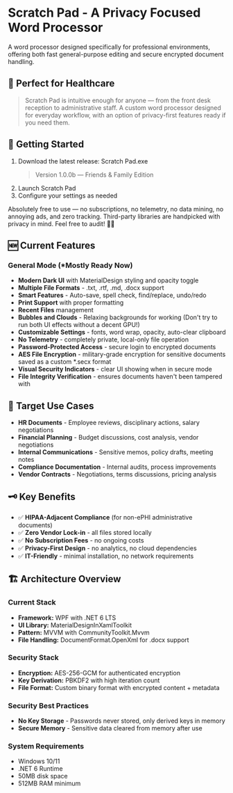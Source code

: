 # Scratch Pad - A Privacy Focused Word Processor

A word processor designed specifically for professional environments, offering both fast general-purpose editing and secure encrypted document handling.

## 🏥 Perfect for Healthcare
> Scratch Pad is intuitive enough for anyone — from the front desk reception to administrative staff. A custom word processor designed for everyday workflow, with an option of privacy-first features ready if you need them.
>
> 
## 🚀 Getting Started
1. Download the latest release: Scratch Pad.exe
   > Version 1.0.0b — Friends & Family Edition
>
2. Launch Scratch Pad 
3. Configure your settings as needed
> 

Absolutely free to use — no subscriptions, no telemetry, no data mining, no annoying ads, and zero tracking. Third-party libraries are handpicked with privacy in mind. Feel free to audit! 🗽🦅

## 🆕 Current Features
### General Mode (*Mostly Ready Now)
- **Modern Dark UI** with MaterialDesign styling and opacity toggle
- **Multiple File Formats** - .txt, .rtf, .md, .docx support
- **Smart Features** - Auto-save, spell check, find/replace, undo/redo
- **Print Support** with proper formatting
- **Recent Files** management
- **Bubbles and Clouds** - Relaxing backgrounds for working (Don't try to run both UI effects without a decent GPU!)
- **Customizable Settings** - fonts, word wrap, opacity, auto-clear clipboard
- **No Telemetry** - completely private, local-only file operation
- **Password-Protected Access** - secure login to encrypted documents
- **AES File Encryption** - military-grade encryption for sensitive documents saved as a custom *.secx format
- **Visual Security Indicators** - clear UI showing when in secure mode
- **File Integrity Verification** - ensures documents haven't been tampered with

## 🎯 Target Use Cases
- **HR Documents** - Employee reviews, disciplinary actions, salary negotiations
- **Financial Planning** - Budget discussions, cost analysis, vendor negotiations
- **Internal Communications** - Sensitive memos, policy drafts, meeting notes
- **Compliance Documentation** - Internal audits, process improvements
- **Vendor Contracts** - Negotiations, terms discussions, pricing analysis

## 🗝️ Key Benefits
- ✅ **HIPAA-Adjacent Compliance** (for non-ePHI administrative documents)
- ✅ **Zero Vendor Lock-in** - all files stored locally
- ✅ **No Subscription Fees** - no ongoing costs
- ✅ **Privacy-First Design** - no analytics, no cloud dependencies
- ✅ **IT-Friendly** - minimal installation, no network requirements

## 🏗️ Architecture Overview
### Current Stack
- **Framework:** WPF with .NET 6 LTS
- **UI Library:** MaterialDesignInXamlToolkit
- **Pattern:** MVVM with CommunityToolkit.Mvvm
- **File Handling:** DocumentFormat.OpenXml for .docx support
### Security Stack
- **Encryption:** AES-256-GCM for authenticated encryption
- **Key Derivation:** PBKDF2 with high iteration count
- **File Format:** Custom binary format with encrypted content + metadata
### Security Best Practices
- **No Key Storage** - Passwords never stored, only derived keys in memory
- **Secure Memory** - Sensitive data cleared from memory after use

### System Requirements
- Windows 10/11
- .NET 6 Runtime
- 50MB disk space
- 512MB RAM minimum
